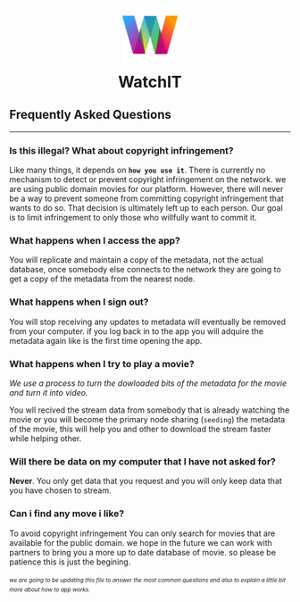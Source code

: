 <p style="text-align:center;">
<img src="/src/media/icons/icon.png" width="100px"/>
</p>
<h1 style="text-align:center; margin-top:0; padding:0" >WatchIT</h1>

## Frequently Asked Questions

---

### Is this illegal? What about copyright infringement?

Like many things, it depends on **`how you use it`**. There is currently no mechanism to detect or prevent copyright infringement on the network. we are using public domain movies for our platform. However, there will never be a way to prevent someone from committing copyright infringement that wants to do so. That decision is ultimately left up to each person. Our goal is to limit infringement to only those who willfully want to commit it.

### What happens when I access the app?

You will replicate and maintain a copy of the metadata, not the actual database, once somebody else connects to the network they are going to get a copy of the metadata from the nearest node.

### What happens when I sign out?

You will stop receiving any updates to  metadata will eventually be removed from your computer. if you log back in to the app you will adquire the metadata again like is the first time opening the app.

### What happens when I try to play a movie?

*We use a process to turn the dowloaded  bits of the metadata for the movie and turn it into video.*

You wll recived the stream data from somebody that is already watching the movie or you will become the primary node sharing (`seeding`) the metadata of the movie, this will help you and other to download the stream faster while helping other.

### Will there be data on my computer that I have not asked for?

**Never**. You only get data that you request and you will only keep data that you have chosen to stream.

### Can i find any move i like?

To avoid copyright infringement You can only search for movies that are available for the public domain. we hope in the future we can work with partners to bring you a more up to date database of movie. so please be patience this is just the begining.

<span style="font-size:10px; font-style:italic;">we are going to be updating this file to answer the most common questions and also to explain a little bit more about how to app works.</span>
